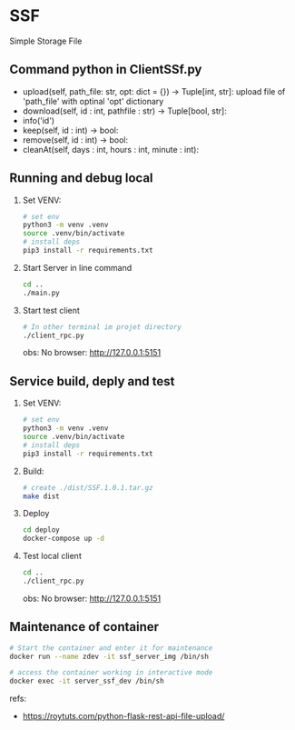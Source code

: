 # SSF
Simple Storage File

## Command python in ClientSSf.py
- upload(self, path_file: str, opt: dict = {}) -> Tuple[int, str]:
    upload file of 'path_file' with optinal 'opt' dictionary 
- download(self, id : int, pathfile : str) -> Tuple[bool, str]:
- info('id') 
- keep(self, id : int) -> bool:
- remove(self, id : int) -> bool:
- cleanAt(self, days : int, hours : int, minute : int):


## Running and debug local
1. Set VENV:
    ```bash
    # set env
    python3 -m venv .venv
    source .venv/bin/activate
    # install deps
    pip3 install -r requirements.txt
    ```

2. Start Server in line command
    ```bash
    cd ..
    ./main.py
    ```

3. Start test client
    ```bash
    # In other terminal im projet directory
    ./client_rpc.py
    ```
    obs: No browser: http://127.0.0.1:5151 


## Service build, deply and test
1. Set VENV:
    ```bash
    # set env
    python3 -m venv .venv
    source .venv/bin/activate
    # install deps
    pip3 install -r requirements.txt
    ```

2. Build:
    ```bash
    # create ./dist/SSF.1.0.1.tar.gz
    make dist
    ```

3. Deploy
    ```bash
    cd deploy
    docker-compose up -d
    ```

4. Test local client
    ```bash
    cd ..
    ./client_rpc.py
    ```
    obs: No browser: http://127.0.0.1:5151 

## Maintenance of container
```bash
# Start the container and enter it for maintenance
docker run --name zdev -it ssf_server_img /bin/sh

# access the container working in interactive mode
docker exec -it server_ssf_dev /bin/sh
```

refs: 
- https://roytuts.com/python-flask-rest-api-file-upload/